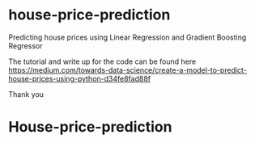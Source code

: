# house-price-prediction
Predicting house prices using Linear Regression and Gradient Boosting Regressor

The tutorial and write up for the code can be found here 
https://medium.com/towards-data-science/create-a-model-to-predict-house-prices-using-python-d34fe8fad88f

Thank you
# House-price-prediction
